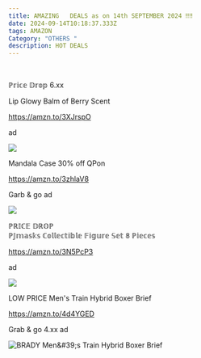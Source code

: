 ```yaml
---
title: AMAZING   DEALS as on 14th SEPTEMBER 2024 ‼‼
date: 2024-09-14T10:18:37.333Z
tags: AMAZON
Category: "OTHERS "
description: HOT DEALS
---
```

<!--StartFragment-->  

ℙ𝕣𝕚𝕔𝕖 𝔻𝕣𝕠𝕡  6.xx 

Lip Glowy Balm of Berry Scent

https://amzn.to/3XJrspO 

ad

<!--StartFragment-->

![](https://m.media-amazon.com/images/I/81KgFLBtXCL._SL1500_.jpg)

<!--StartFragment-->

Mandala Case 30% off QPon 

https://amzn.to/3zhlaV8 

Garb & go ad

<!--StartFragment-->

![](https://m.media-amazon.com/images/I/618PpEz6vwL._AC_SL1000_.jpg)



<!--StartFragment-->

ℙℝ𝕀ℂ𝔼 𝔻ℝ𝕆ℙ \
ℙ𝕁𝕞𝕒𝕤𝕜𝕤 ℂ𝕠𝕝𝕝𝕖𝕔𝕥𝕚𝕓𝕝𝕖 𝔽𝕚𝕘𝕦𝕣𝕖 𝕊𝕖𝕥 𝟠 ℙ𝕚𝕖𝕔𝕖𝕤 

https://amzn.to/3N5PcP3 

ad

<!--StartFragment-->

![](https://m.media-amazon.com/images/I/614dDoQAkQL._AC_SL1500_.jpg)





<!--StartFragment-->

LOW PRICE  Men's Train Hybrid Boxer Brief 

https://amzn.to/4d4YGED 

Grab & go 4.xx ad



<!--StartFragment-->

![BRADY Men\&#39;s Train Hybrid Boxer Brief](https://m.media-amazon.com/images/I/21ApfXCtEKL._AC_.jpg)

<!--EndFragment-->